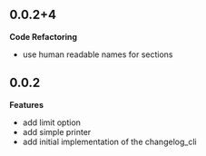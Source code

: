 ## 0.0.2+4

**Code Refactoring**

- use human readable names for sections

## 0.0.2

**Features**

- add limit option
- add simple printer
- add initial implementation of the changelog_cli
